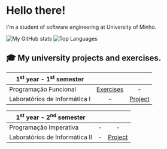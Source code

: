 # Hello there! 

<!--
[![Instagram badge](https://img.shields.io/badge/-@telmo.maciel-red?style=for-the-badge&logo=Instagram&logoColor=white)](https://www.instagram.com/telmo.maciel/)
[![Email badge](https://img.shields.io/badge/-telmomaciel9-c71610?style=for-the-badge&logo=Gmail&logoColor=white)](mailto:telmomaciel9@gmail.com)
-->

I'm a student of software engineering at University of Minho. 

<!--
## About me

I was born and raised in Braga 🇵🇹, where I currently live and study. I'm a full-time geek and LEGO lover, with a small passion for writing. 
-->

![My GitHub stats](https://github-readme-stats.vercel.app/api?username=telmomaciel9&count_private=true&show_icons=true&theme=nord&hide=contribs&hide_border=true)
![Top Languages](https://github-readme-stats.vercel.app/api/top-langs/?username=telmomaciel9&layout=compact&theme=nord&hide_border=true)

## 🎓 My university projects and exercises.

| 1<sup>st</sup> year - 1<sup>st</sup> semester | | |
| --- | :---: | :---: |
| Programação Funcional | [Exercises](https://github.com/telmomaciel9/PF) | - |
| Laboratórios de Informática I | - | [Project](https://github.com/telmomaciel9/LI1) |


| 1<sup>st</sup> year - 2<sup>nd</sup> semester | | |
| --- | :---: | :---: |
| Programação Imperativa | - | - |
| Laboratórios de Informática II | - | [Project](https://github.com/telmomaciel9/LI2) |

<!--
## 🧩 My other projects

- [**WALL-E**](https://github.com/RisingFisan/WALL-E) - A discord bot written in Python;
- [**Advent of Code**](https://github.com/RisingFisan/Advent-of-Code) - My solutions to the Advent of Code puzzles.

## 💻 My programming skills

- Python
- Haskell
- C
- Java
- SQL
- Rust (just started learning)

Hopefully I can add as many items to this list as possible in the future!


**telmomaciel9/telmomaciel9** is a ✨ _special_ ✨ repository because its `README.md` (this file) appears on your GitHub profile.

Here are some ideas to get you started:

- 🔭 I’m currently working on ...
- 🌱 I’m currently learning ...
- 👯 I’m looking to collaborate on ...
- 🤔 I’m looking for help with ...
- 💬 Ask me about ...
- 📫 How to reach me: ...
- 😄 Pronouns: ...
- ⚡ Fun fact: ...
-->
